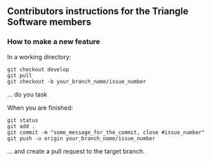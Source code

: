 ## Contributors instructions for the Triangle Software members


### How to make a new feature

In a working directory: 

```commandline
git checkout develop
git pull 
git checkout -b your_branch_name/issue_number
```

... do you task

When you are finished:

```commandline
git status
git add .
git commit -m "some_message_for_the_commit, close #issue_number"
git push -u origin your_branch_name/issue_number
```

... and create a pull request to the target branch.